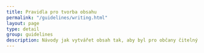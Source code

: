 ```yaml
---
title: Pravidla pro tvorba obsahu
permalink: "/guidelines/writing.html"
layout: page
type: detail
group: guidelines
description: Návody jak vytvářet obsah tak, aby byl pro občany čitelný.
---
```

